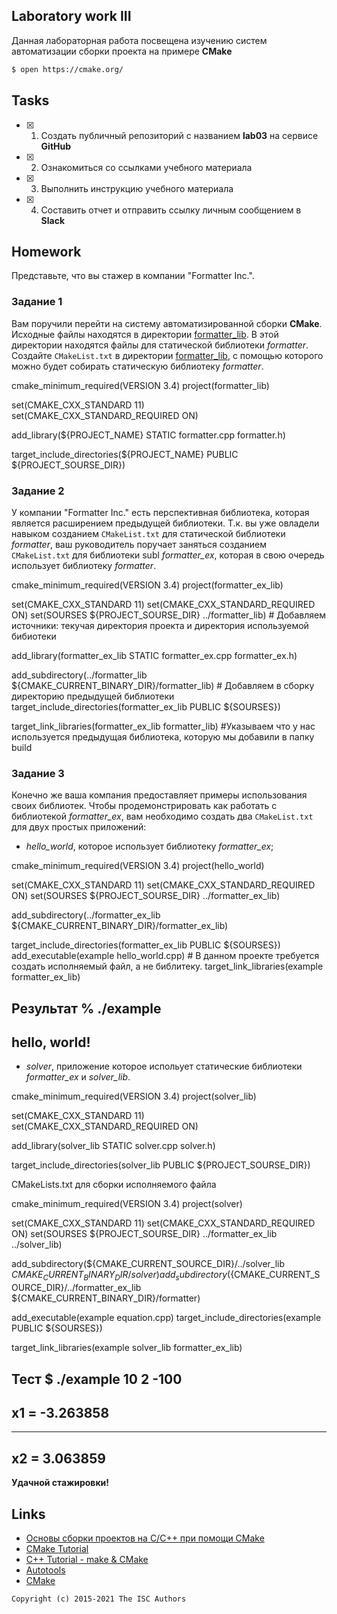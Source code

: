## Laboratory work III

Данная лабораторная работа посвещена изучению систем автоматизации сборки проекта на примере **CMake**

```sh
$ open https://cmake.org/
```

## Tasks

- [x] 1. Создать публичный репозиторий с названием **lab03** на сервисе **GitHub**
- [x] 2. Ознакомиться со ссылками учебного материала
- [x] 3. Выполнить инструкцию учебного материала
- [x] 4. Составить отчет и отправить ссылку личным сообщением в **Slack**


## Homework

Представьте, что вы стажер в компании "Formatter Inc.".
### Задание 1
Вам поручили перейти на систему автоматизированной сборки **CMake**.
Исходные файлы находятся в директории [formatter_lib](formatter_lib).
В этой директории находятся файлы для статической библиотеки *formatter*.
Создайте `CMakeList.txt` в директории [formatter_lib](formatter_lib),
с помощью которого можно будет собирать статическую библиотеку *formatter*.
 
cmake_minimum_required(VERSION 3.4) 
project(formatter_lib)              

set(CMAKE_CXX_STANDARD 11)          
set(CMAKE_CXX_STANDARD_REQUIRED ON) 

add_library(${PROJECT_NAME} STATIC formatter.cpp formatter.h) 

target_include_directories(${PROJECT_NAME} PUBLIC ${PROJECT_SOURSE_DIR})  


### Задание 2
У компании "Formatter Inc." есть перспективная библиотека,
которая является расширением предыдущей библиотеки. Т.к. вы уже овладели
навыком созданием `CMakeList.txt` для статической библиотеки *formatter*, ваш 
руководитель поручает заняться созданием `CMakeList.txt` для библиотеки subl
*formatter_ex*, которая в свою очередь использует библиотеку *formatter*.


cmake_minimum_required(VERSION 3.4)
project(formatter_ex_lib)

set(CMAKE_CXX_STANDARD 11)
set(CMAKE_CXX_STANDARD_REQUIRED ON)
set(SOURSES ${PROJECT_SOURSE_DIR} ../formatter_lib) # Добавляем источники: текучая директория проекта и директория используемой бибиотеки


add_library(formatter_ex_lib STATIC formatter_ex.cpp formatter_ex.h)

add_subdirectory(../formatter_lib ${CMAKE_CURRENT_BINARY_DIR}/formatter_lib)  # Добавляем в сборку директорию предыдущей библиотеки
target_include_directories(formatter_ex_lib PUBLIC ${SOURSES}) 

target_link_libraries(formatter_ex_lib formatter_lib) #Указываем что у нас используется предыдущая библиотека, которую мы добавили в папку build

### Задание 3
Конечно же ваша компания предоставляет примеры использования своих библиотек.
Чтобы продемонстрировать как работать с библиотекой *formatter_ex*,
вам необходимо создать два `CMakeList.txt` для двух простых приложений:
* *hello_world*, которое использует библиотеку *formatter_ex*;


cmake_minimum_required(VERSION 3.4)
project(hello_world)

set(CMAKE_CXX_STANDARD 11)
set(CMAKE_CXX_STANDARD_REQUIRED ON)
set(SOURSES ${PROJECT_SOURSE_DIR} ../formatter_ex_lib)

add_subdirectory(../formatter_ex_lib ${CMAKE_CURRENT_BINARY_DIR}/formatter_ex_lib)

target_include_directories(formatter_ex_lib PUBLIC ${SOURSES}) 
add_executable(example hello_world.cpp) # В данном проекте требуется создать исполняемый файл, а не библитеку.
target_link_libraries(example formatter_ex_lib)


Результат
% ./example 
-------------------------
hello, world!
-------------------------


* *solver*, приложение которое испольует статические библиотеки *formatter_ex* и *solver_lib*.

cmake_minimum_required(VERSION 3.4)
project(solver_lib)              

set(CMAKE_CXX_STANDARD 11)          
set(CMAKE_CXX_STANDARD_REQUIRED ON) 

add_library(solver_lib STATIC solver.cpp solver.h)

target_include_directories(solver_lib PUBLIC ${PROJECT_SOURSE_DIR})


CMakeLists.txt для сборки исполняемого файла


cmake_minimum_required(VERSION 3.4)
project(solver)

set(CMAKE_CXX_STANDARD 11)
set(CMAKE_CXX_STANDARD_REQUIRED ON)
set(SOURSES ${PROJECT_SOURSE_DIR} ../formatter_ex_lib ../solver_lib)

add_subdirectory(${CMAKE_CURRENT_SOURCE_DIR}/../solver_lib ${CMAKE_CURRENT_BINARY_DIR}/solver)
add_subdirectory(${CMAKE_CURRENT_SOURCE_DIR}/../formatter_ex_lib ${CMAKE_CURRENT_BINARY_DIR}/formatter)

add_executable(example equation.cpp)
target_include_directories(example PUBLIC ${SOURSES})

target_link_libraries(example solver_lib formatter_ex_lib)


Тест
$ ./example 
10 2 -100
-------------------------
x1 = -3.263858
-------------------------
-------------------------
x2 = 3.063859
-------------------------

**Удачной стажировки!**

## Links
- [Основы сборки проектов на С/C++ при помощи CMake](https://eax.me/cmake/)
- [CMake Tutorial](http://neerc.ifmo.ru/wiki/index.php?title=CMake_Tutorial)
- [C++ Tutorial - make & CMake](https://www.bogotobogo.com/cplusplus/make.php)
- [Autotools](http://www.gnu.org/software/automake/manual/html_node/Autotools-Introduction.html)
- [CMake](https://cgold.readthedocs.io/en/latest/index.html)

```
Copyright (c) 2015-2021 The ISC Authors
```